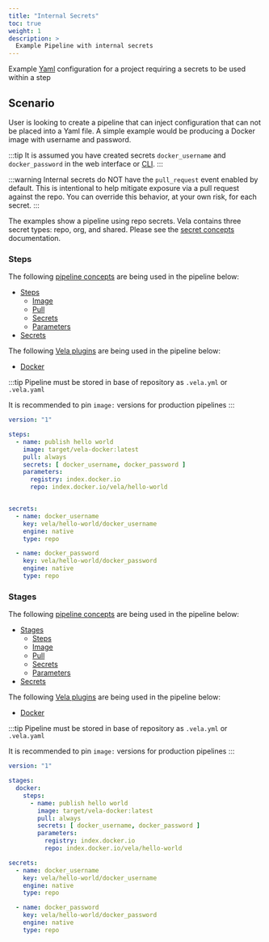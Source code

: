 ```yaml
---
title: "Internal Secrets"
toc: true
weight: 1
description: >
  Example Pipeline with internal secrets
---
```


Example [Yaml](https://yaml.org/spec/) configuration for a project requiring a secrets to be used within a step

## Scenario

User is looking to create a pipeline that can inject configuration that can not be placed into a Yaml file. A simple example would be producing a Docker image with username and password.

:::tip
It is assumed you have created secrets `docker_username` and `docker_password` in the web interface or [CLI](/docs/usage/tour/).
:::

:::warning
Internal secrets do NOT have the `pull_request` event enabled by default. This is intentional to help mitigate exposure via a pull request against the repo. You can override this behavior, at your own risk, for each secret.
:::

The examples show a pipeline using repo secrets. Vela contains three secret types: repo, org, and shared. Please see the [secret concepts](docs/usage/tour/secrets.md) documentation.

### Steps

The following [pipeline concepts](/docs/usage/tour/) are being used in the pipeline below:

* [Steps](docs/usage/tour/steps.md)
  * [Image](docs/usage/tour/image.md)
  * [Pull](docs/usage/tour/image.md)
  * [Secrets](docs/usage/tour/secrets.md)
  * [Parameters](docs/usage/tour/plugins.md)
* [Secrets](docs/usage/tour/secrets.md)

The following [Vela plugins](/docs/usage/tour/) are being used in the pipeline below:

* [Docker](/docs/usage/tour/)

:::tip
Pipeline must be stored in base of repository as `.vela.yml` or `.vela.yaml`

It is recommended to pin `image:` versions for production pipelines
:::

```yaml
version: "1"

steps:
  - name: publish hello world
    image: target/vela-docker:latest
    pull: always
    secrets: [ docker_username, docker_password ]
    parameters:
      registry: index.docker.io
      repo: index.docker.io/vela/hello-world


secrets:
  - name: docker_username
    key: vela/hello-world/docker_username
    engine: native
    type: repo

  - name: docker_password
    key: vela/hello-world/docker_password
    engine: native
    type: repo
```

### Stages

The following [pipeline concepts](/docs/usage/tour/) are being used in the pipeline below:

* [Stages](docs/usage/tour/stages.md)
  * [Steps](docs/usage/tour/steps.md)
  * [Image](docs/usage/tour/image.md)
  * [Pull](docs/usage/tour/image.md)
  * [Secrets](docs/usage/tour/secrets.md)
  * [Parameters](docs/usage/tour/plugins.md)
* [Secrets](docs/usage/tour/secrets.md)

The following [Vela plugins](/docs/usage/tour/) are being used in the pipeline below:

* [Docker](/docs/usage/tour/)

:::tip
Pipeline must be stored in base of repository as `.vela.yml` or `.vela.yaml`

It is recommended to pin `image:` versions for production pipelines
:::

```yaml
version: "1"

stages:
  docker:
    steps:
      - name: publish hello world
        image: target/vela-docker:latest
        pull: always
        secrets: [ docker_username, docker_password ]
        parameters:
          registry: index.docker.io
          repo: index.docker.io/vela/hello-world

secrets:
  - name: docker_username
    key: vela/hello-world/docker_username
    engine: native
    type: repo

  - name: docker_password
    key: vela/hello-world/docker_password
    engine: native
    type: repo
```
